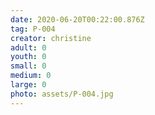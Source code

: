```yaml
---
date: 2020-06-20T00:22:00.876Z
tag: P-004
creator: christine
adult: 0
youth: 0
small: 0
medium: 0
large: 0
photo: assets/P-004.jpg
---
```

